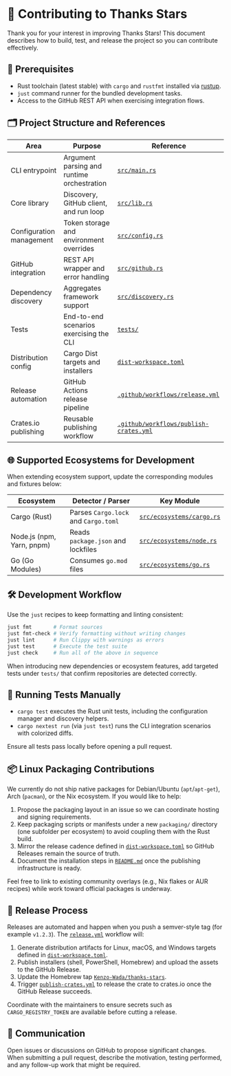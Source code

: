 # 🤝 Contributing to Thanks Stars

Thank you for your interest in improving Thanks Stars! This document describes how to build, test, and release the project so you can contribute effectively.

## 🧱 Prerequisites

- Rust toolchain (latest stable) with `cargo` and `rustfmt` installed via [rustup](https://rustup.rs/).
- `just` command runner for the bundled development tasks.
- Access to the GitHub REST API when exercising integration flows.

## 🗂 Project Structure and References

| Area                     | Purpose                                    | Reference                                                                      |
| ------------------------ | ------------------------------------------ | ------------------------------------------------------------------------------ |
| CLI entrypoint           | Argument parsing and runtime orchestration | [`src/main.rs`](src/main.rs)                                                   |
| Core library             | Discovery, GitHub client, and run loop     | [`src/lib.rs`](src/lib.rs)                                                     |
| Configuration management | Token storage and environment overrides    | [`src/config.rs`](src/config.rs)                                               |
| GitHub integration       | REST API wrapper and error handling        | [`src/github.rs`](src/github.rs)                                               |
| Dependency discovery     | Aggregates framework support               | [`src/discovery.rs`](src/discovery.rs)                                         |
| Tests                    | End-to-end scenarios exercising the CLI    | [`tests/`](tests)                                                              |
| Distribution config      | Cargo Dist targets and installers          | [`dist-workspace.toml`](dist-workspace.toml)                                   |
| Release automation       | GitHub Actions release pipeline            | [`.github/workflows/release.yml`](.github/workflows/release.yml)               |
| Crates.io publishing     | Reusable publishing workflow               | [`.github/workflows/publish-crates.yml`](.github/workflows/publish-crates.yml) |

## 🌐 Supported Ecosystems for Development

When extending ecosystem support, update the corresponding modules and fixtures below:

| Ecosystem                 | Detector / Parser                    | Key Module                                           |
| ------------------------- | ------------------------------------ | ---------------------------------------------------- |
| Cargo (Rust)              | Parses `Cargo.lock` and `Cargo.toml` | [`src/ecosystems/cargo.rs`](src/ecosystems/cargo.rs) |
| Node.js (npm, Yarn, pnpm) | Reads `package.json` and lockfiles   | [`src/ecosystems/node.rs`](src/ecosystems/node.rs)   |
| Go (Go Modules)           | Consumes `go.mod` files              | [`src/ecosystems/go.rs`](src/ecosystems/go.rs)       |

## 🛠 Development Workflow

Use the `just` recipes to keep formatting and linting consistent:

```bash
just fmt       # Format sources
just fmt-check # Verify formatting without writing changes
just lint      # Run Clippy with warnings as errors
just test      # Execute the test suite
just check     # Run all of the above in sequence
```

When introducing new dependencies or ecosystem features, add targeted tests under `tests/` that confirm repositories are detected correctly.

## 🧪 Running Tests Manually

- `cargo test` executes the Rust unit tests, including the configuration manager and discovery helpers.
- `cargo nextest run` (via `just test`) runs the CLI integration scenarios with colorized diffs.

Ensure all tests pass locally before opening a pull request.

## 📦 Linux Packaging Contributions

We currently do not ship native packages for Debian/Ubuntu (`apt`/`apt-get`), Arch (`pacman`), or the Nix ecosystem. If you would like to help:

1. Propose the packaging layout in an issue so we can coordinate hosting and signing requirements.
2. Keep packaging scripts or manifests under a new `packaging/` directory (one subfolder per ecosystem) to avoid coupling them with the Rust build.
3. Mirror the release cadence defined in [`dist-workspace.toml`](dist-workspace.toml) so GitHub Releases remain the source of truth.
4. Document the installation steps in [`README.md`](README.md) once the publishing infrastructure is ready.

Feel free to link to existing community overlays (e.g., Nix flakes or AUR recipes) while work toward official packages is underway.

## 🚢 Release Process

Releases are automated and happen when you push a semver-style tag (for example `v1.2.3`). The [`release.yml`](.github/workflows/release.yml) workflow will:

1. Generate distribution artifacts for Linux, macOS, and Windows targets defined in [`dist-workspace.toml`](dist-workspace.toml).
2. Publish installers (shell, PowerShell, Homebrew) and upload the assets to the GitHub Release.
3. Update the Homebrew tap [`Kenzo-Wada/thanks-stars`](https://github.com/Kenzo-Wada/homebrew-thanks-stars).
4. Trigger [`publish-crates.yml`](.github/workflows/publish-crates.yml) to release the crate to crates.io once the GitHub Release succeeds.

Coordinate with the maintainers to ensure secrets such as `CARGO_REGISTRY_TOKEN` are available before cutting a release.

## 💬 Communication

Open issues or discussions on GitHub to propose significant changes. When submitting a pull request, describe the motivation, testing performed, and any follow-up work that might be required.
